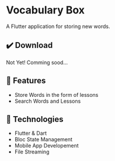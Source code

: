 # Vocabulary Box

A Flutter application for storing new words.

## ✔️ Download
Not Yet! Comming sood...

## 🚀 Features
* Store Words in the form of lessons
* Search Words and Lessons

## 🦍 Technologies
* Flutter & Dart
* Bloc State Management
* Mobile App Developement
* File Streaming



